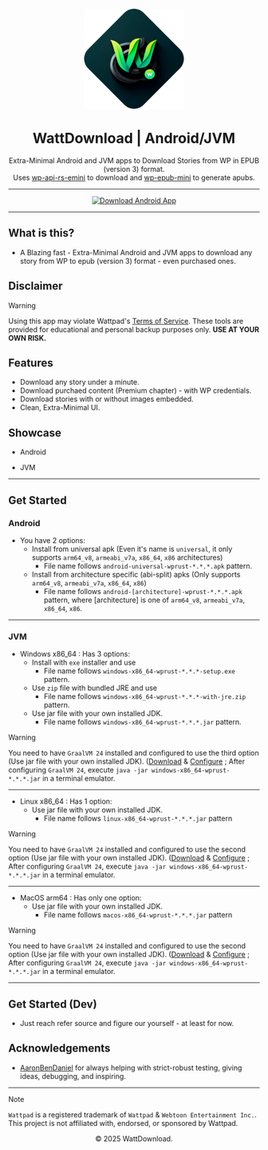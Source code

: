 <p align="center">
  <img src="logo.png" alt="WattDownload Logo" width="200px">
</p>

<h1 align="center">WattDownload | Android/JVM</h1>

<p align="center">
  Extra-Minimal Android and JVM apps to Download Stories from WP in EPUB (version 3) format. <br/>
  Uses <a href="/wp-backend-rs-emini/wattpad-rs">wp-api-rs-emini</a> to download and <a href="/wp-backend-rs-emini/wp-epub-mini">wp-epub-mini</a> to generate apubs.
</p>

---

<div align="center">
  <a href="https://github.com/WattDownload/wp-epub-rs-emini/releases/latest">
    <img src="https://img.shields.io/badge/Download%20For%20Android%20or%20Desktop%20(JVM)%20now!-darkgreen?style=for-the-badge&logo=abdownloadmanager&logoColor=f5f5f5" alt="Download Android App">
  </a>
</div>

---

## What is this?
- A Blazing fast - Extra-Minimal Android and JVM apps to download any story from WP to epub (version 3) format - even purchased ones.

## Disclaimer
> [!WARNING]
> Using this app may violate Wattpad's [Terms of Service](https://policies.wattpad.com/terms/). These tools are provided for educational and personal backup purposes only. **USE AT YOUR OWN RISK.**

## Features
- Download any story under a minute.
- Download purchaed content (Premium chapter) - with WP credentials.
- Download stories with or without images embedded.
- Clean, Extra-Minimal UI.

## Showcase
- Android


- JVM


---

## Get Started
### Android
 - You have 2 options:
   - Install from universal apk (Even it's name is `universal`, it only supports `arm64_v8`, `armeabi_v7a`, `x86_64`, `x86` architectures)
     - File name follows `android-universal-wprust-*.*.*.apk` pattern.
   - Install from architecture specific (abi-split) apks (Only supports `arm64_v8`, `armeabi_v7a`, `x86_64`, `x86`)
     - File name follows `android-[architecture]-wprust-*.*.*.apk` pattern, where [architecture] is one of `arm64_v8`, `armeabi_v7a`, `x86_64`, `x86`.

---

### JVM
 - Windows x86_64 : Has 3 options:
   - Install with `exe` installer and use
     - File name follows `windows-x86_64-wprust-*.*.*-setup.exe` pattern.
   - Use `zip` file with bundled JRE and use
     - File name follows `windows-x86_64-wprust-*.*.*-with-jre.zip` pattern.
   - Use jar file with your own installed JDK.
     - File name follows `windows-x86_64-wprust-*.*.*.jar` pattern.
 > [!WARNING]
 > You need to have `GraalVM 24` installed and configured to use the third option (Use jar file with your own installed JDK). ([Download](https://www.graalvm.org/downloads/) & [Configure](https://www.graalvm.org/latest/getting-started/windows/) ; After configuring `GraalVM 24`, execute `java -jar windows-x86_64-wprust-*.*.*.jar` in a terminal emulator. 
---
 - Linux x86_64 : Has 1 option:
   - Use jar file with your own installed JDK.
     - File name follows `linux-x86_64-wprust-*.*.*.jar` pattern
 > [!WARNING]
 > You need to have `GraalVM 24` installed and configured to use the second option (Use jar file with your own installed JDK). ([Download](https://www.graalvm.org/downloads/) & [Configure](https://www.graalvm.org/latest/getting-started/linux/) ; After configuring `GraalVM 24`, execute `java -jar windows-x86_64-wprust-*.*.*.jar` in a terminal emulator.
---
 - MacOS arm64 : Has only one option:
   - Use jar file with your own installed JDK.
     - File name follows `macos-x86_64-wprust-*.*.*.jar` pattern
 > [!WARNING]
 > You need to have `GraalVM 24` installed and configured to use the second option (Use jar file with your own installed JDK). ([Download](https://www.graalvm.org/downloads/) & [Configure](https://www.graalvm.org/latest/getting-started/macos/) ; After configuring `GraalVM 24`, execute `java -jar windows-x86_64-wprust-*.*.*.jar` in a terminal emulator.
---
## Get Started (Dev)
- Just reach refer source and figure our yourself - at least for now.

## Acknowledgements
- [AaronBenDaniel](https://github.com/AaronBenDaniel) for always helping with strict-robust testing, giving ideas, debugging, and inspiring.

---

> [!NOTE]
> `Wattpad` is a registered trademark of `Wattpad` & `Webtoon Entertainment Inc.`. This project is not affiliated with, endorsed, or sponsored by Wattpad.

<p align="center">© 2025 WattDownload.</p>
